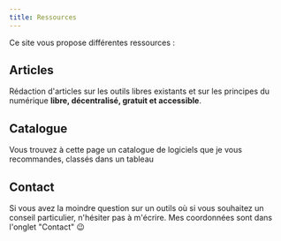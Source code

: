 ```yaml
---
title: Ressources
---
```

Ce site vous propose différentes ressources :

## Articles

Rédaction d'articles sur les outils libres existants et sur les principes du numérique **libre, décentralisé, gratuit et accessible**.

## Catalogue

Vous trouvez à cette page un catalogue de logiciels que je vous recommandes, classés dans un tableau

## Contact

Si vous avez la moindre question sur un outils où si vous souhaitez un conseil particulier, n'hésiter pas à m'écrire. Mes coordonnées sont dans l'onglet "Contact" 😉